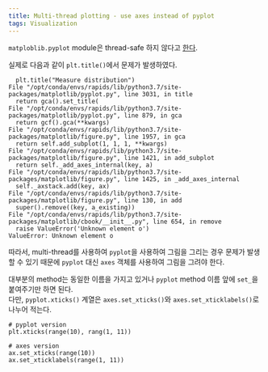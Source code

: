 ```yaml
---
title: Multi-thread plotting - use axes instead of pyplot
tags: Visualization
---
```


<!--more-->

`matploblib.pyplot` module은 thread-safe 하지 않다고 [한다](https://github.com/wookayin/tensorflow-plot/issues/1).


실제로 다음과 같이 `plt.title()`에서 문제가 발생하였다.

      plt.title("Measure distribution")
    File "/opt/conda/envs/rapids/lib/python3.7/site-packages/matplotlib/pyplot.py", line 3031, in title
      return gca().set_title(
    File "/opt/conda/envs/rapids/lib/python3.7/site-packages/matplotlib/pyplot.py", line 879, in gca
      return gcf().gca(**kwargs)
    File "/opt/conda/envs/rapids/lib/python3.7/site-packages/matplotlib/figure.py", line 1957, in gca
      return self.add_subplot(1, 1, 1, **kwargs)
    File "/opt/conda/envs/rapids/lib/python3.7/site-packages/matplotlib/figure.py", line 1421, in add_subplot
      return self._add_axes_internal(key, a)
    File "/opt/conda/envs/rapids/lib/python3.7/site-packages/matplotlib/figure.py", line 1425, in _add_axes_internal
      self._axstack.add(key, ax)
    File "/opt/conda/envs/rapids/lib/python3.7/site-packages/matplotlib/figure.py", line 130, in add
      super().remove((key, a_existing))
    File "/opt/conda/envs/rapids/lib/python3.7/site-packages/matplotlib/cbook/__init__.py", line 654, in remove
      raise ValueError('Unknown element o')
    ValueError: Unknown element o


따라서, multi-thread를 사용하여 `pyplot`을 사용하여 그림을 그리는 경우 문제가 발생할 수 있기 때문에 `pyplot` 대신 `axes` 객체를 사용하여 그림을 그려야 한다.

대부분의 method는 동일한 이름을 가지고 있거나 `pyplot` method 이름 앞에 `set_`을 붙여주기만 하면 된다.  
다만, `pyplot.xticks()` 계열은 `axes.set_xticks()`와 `axes.set_xticklabels()`로 나누어 적는다.


    # pyplot version
    plt.xticks(range(10), rang(1, 11))
    
    # axes version
    ax.set_xticks(range(10))
    ax.set_xticklabels(range(1, 11))
